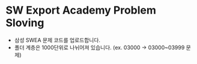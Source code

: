# SW Export Academy Problem Sloving
- 삼성 SWEA 문제 코드를 업로드합니다.
- 폴더 계층은 1000단위로 나뉘어져 있습니다. (ex. 03000 -> 03000~03999 문제)